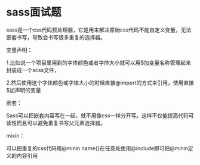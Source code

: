 # sass面试题

sass是一个css代码预处理器，它是用来解决原始css代码不能自定义变量，无法嵌套书写，导致会书写很多重复的选择器。

变量声明：

1.比如说一个项目里用到的字体颜色或者字体大小就可以用$加变量名称管理起来封装成一个scss文件，

2.然后使用这个字体颜色或字体大小的时候直接@import的方式来引用，使用直接$加声明的变量

嵌套：

Sass可以把嵌套内容写在一起，就不用像css一样分开写。这样不仅能提高代码可读性而且可以避免重复书写父元素选择器。

mixin：

可以把重复的css代码用@minin name{}在任意处使用@include即可把@minin定义的内容引用